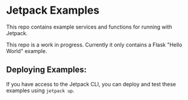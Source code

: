 # Jetpack Examples

This repo contains example services and functions for running with Jetpack.

This repo is a work in progress. Currently it only contains a Flask "Hello World" example. 

## Deploying Examples:

If you have access to the Jetpack CLI, you can deploy and test these examples using `jetpack up`.
